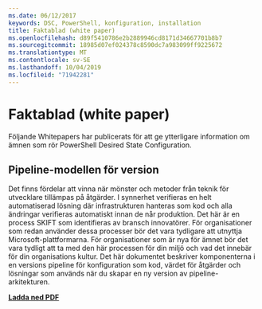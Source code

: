 ```yaml
---
ms.date: 06/12/2017
keywords: DSC, PowerShell, konfiguration, installation
title: Faktablad (white paper)
ms.openlocfilehash: d89f5410786e2b2889946cd8171d34667701b8b7
ms.sourcegitcommit: 18985d07ef024378c8590dc7a983099ff9225672
ms.translationtype: MT
ms.contentlocale: sv-SE
ms.lasthandoff: 10/04/2019
ms.locfileid: "71942281"
---
```

# <a name="whitepapers"></a>Faktablad (white paper)

Följande Whitepapers har publicerats för att ge ytterligare information om ämnen som rör PowerShell Desired State Configuration.

## <a name="the-release-pipeline-model"></a>Pipeline-modellen för version
Det finns fördelar att vinna när mönster och metoder från teknik för utvecklare tillämpas på åtgärder. I synnerhet verifieras en helt automatiserad lösning där infrastrukturen hanteras som kod och alla ändringar verifieras automatiskt innan de når produktion. Det här är en process SKIFT som identifieras av bransch innovatörer. För organisationer som redan använder dessa processer bör det vara tydligare att utnyttja Microsoft-plattformarna. För organisationer som är nya för ämnet bör det vara tydligt att ta med den här processen för din miljö och vad det innebär för din organisations kultur. Det här dokumentet beskriver komponenterna i en versions pipeline för konfiguration som kod, värdet för åtgärder och lösningar som används när du skapar en ny version av pipeline-arkitekturen.

**[Ladda ned PDF](https://aka.ms/thereleasepipelinemodelpdf)**